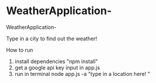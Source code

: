 # WeatherApplication-

WeatherApplication-

Type in a city to find out the weather!

How to run
1. install dependencies "npm install"
2. get a google api key input in app.js
3. run in terminal node app.js -a "type in a location here! "

